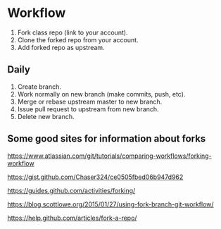 Workflow
========
1. Fork class repo (link to your account).
2. Clone the forked repo from your account.
3. Add forked repo as upstream.

Daily
-----
1. Create branch.
2. Work normally on new branch (make commits, push, etc).
3. Merge or rebase upstream master to new branch.
4. Issue pull request to upstream from new branch.
5. Delete new branch.


Some good sites for information about forks
-------------------------------------------
https://www.atlassian.com/git/tutorials/comparing-workflows/forking-workflow

https://gist.github.com/Chaser324/ce0505fbed06b947d962

https://guides.github.com/activities/forking/

https://blog.scottlowe.org/2015/01/27/using-fork-branch-git-workflow/

https://help.github.com/articles/fork-a-repo/
